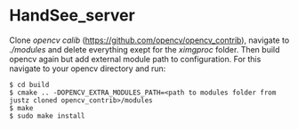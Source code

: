 # HandSee_server
Clone *opencv calib* (https://github.com/opencv/opencv_contrib), navigate to *./modules* and delete everything exept for the *ximgproc* folder.
Then build opencv again but add external module path to configuration. For this navigate to your opencv directory and run:
```
$ cd build
$ cmake .. -DOPENCV_EXTRA_MODULES_PATH=<path to modules folder from justz cloned opencv_contrib>/modules
$ make 
$ sudo make install
```